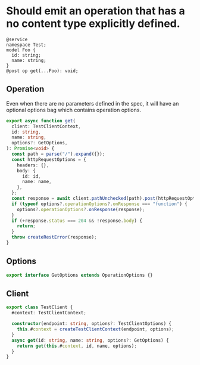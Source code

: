 # Should emit an operation that has a no content type explicitly defined.

```tsp
@service
namespace Test;
model Foo {
  id: string;
  name: string;
}
@post op get(...Foo): void;
```

## Operation

Even when there are no parameters defined in the spec, it will have an optional options bag which contains operation options.

```ts src/api/testClientOperations.ts function get
export async function get(
  client: TestClientContext,
  id: string,
  name: string,
  options?: GetOptions,
): Promise<void> {
  const path = parse("/").expand({});
  const httpRequestOptions = {
    headers: {},
    body: {
      id: id,
      name: name,
    },
  };
  const response = await client.pathUnchecked(path).post(httpRequestOptions);
  if (typeof options?.operationOptions?.onResponse === "function") {
    options?.operationOptions?.onResponse(response);
  }
  if (+response.status === 204 && !response.body) {
    return;
  }
  throw createRestError(response);
}
```

## Options

```ts src/api/testClientOperations.ts interface GetOptions
export interface GetOptions extends OperationOptions {}
```

## Client

```ts src/testClient.ts class TestClient
export class TestClient {
  #context: TestClientContext;

  constructor(endpoint: string, options?: TestClientOptions) {
    this.#context = createTestClientContext(endpoint, options);
  }
  async get(id: string, name: string, options?: GetOptions) {
    return get(this.#context, id, name, options);
  }
}
```
